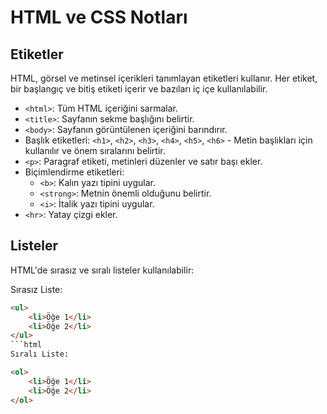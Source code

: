# HTML ve CSS Notları

## Etiketler
HTML, görsel ve metinsel içerikleri tanımlayan etiketleri kullanır. Her etiket, bir başlangıç ve bitiş etiketi içerir ve bazıları iç içe kullanılabilir.

- `<html>`: Tüm HTML içeriğini sarmalar.
- `<title>`: Sayfanın sekme başlığını belirtir.
- `<body>`: Sayfanın görüntülenen içeriğini barındırır.
- Başlık etiketleri: `<h1>`, `<h2>`, `<h3>`, `<h4>`, `<h5>`, `<h6>` - Metin başlıkları için kullanılır ve önem sıralarını belirtir.
- `<p>`: Paragraf etiketi, metinleri düzenler ve satır başı ekler.
- Biçimlendirme etiketleri:
  - `<b>`: Kalın yazı tipini uygular.
  - `<strong>`: Metnin önemli olduğunu belirtir.
  - `<i>`: İtalik yazı tipini uygular.
- `<hr>`: Yatay çizgi ekler.

## Listeler
HTML'de sırasız ve sıralı listeler kullanılabilir:

Sırasız Liste:
```html
<ul>
    <li>Öğe 1</li>
    <li>Öğe 2</li>
</ul>
```html
Sıralı Liste:

<ol>
    <li>Öğe 1</li>
    <li>Öğe 2</li>
</ol>
